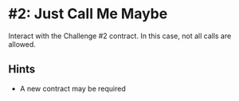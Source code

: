 # #2: Just Call Me Maybe

Interact with the Challenge #2 contract. In this case, not all calls are allowed.

## Hints

- A new contract may be required
